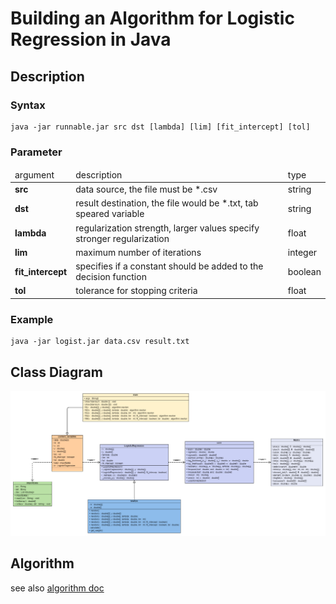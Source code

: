 # Building an Algorithm for Logistic Regression in Java

## Description

### Syntax

```
java -jar runnable.jar src dst [lambda] [lim] [fit_intercept] [tol]
```

### Parameter

<table>
  <thead>
      <td>argument</td>
      <td>description</td>
      <td>type</td>
   </thead>
   <tbody>
    <tr>
      <td><strong>src</strong></td>
      <td>data source, the file must be *.csv</td>
      <td>string</td>
    </tr>
    <tr>
      <td><strong>dst</strong></td>
      <td>result destination, the file would be *.txt, tab speared variable</td>
      <td>string</td>
    </tr>
    <tr>
      <td><strong>lambda</strong></td>
      <td>regularization strength, larger values specify stronger regularization</td>
      <td>float</td>
    </tr>
    <tr>
      <td><strong>lim</strong></td>
      <td>maximum number of iterations</td>
      <td>integer</td>
    </tr>
    <tr>
      <td><strong>fit_intercept</strong></td>
      <td>specifies if a constant should be added to the decision function</td>
      <td>boolean</td>
    </tr>
    <tr>
      <td><strong>tol</strong></td>
      <td>tolerance for stopping criteria</td>
      <td>float</td>
    </tr>
   </tbody>
</table>

### Example

```
java -jar logist.jar data.csv result.txt
```

## Class Diagram
<img src="doc/logistic (3).png">

## Algorithm
see also <a href="algorithm_doc.ipynb">algorithm doc</a> 
